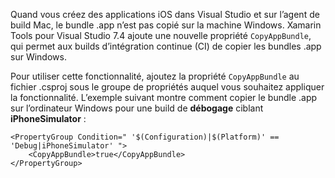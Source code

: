 
Quand vous créez des applications iOS dans Visual Studio et sur l’agent de build Mac, le bundle .app n’est pas copié sur la machine Windows. Xamarin Tools pour Visual Studio 7.4 ajoute une nouvelle propriété `CopyAppBundle`, qui permet aux builds d’intégration continue (CI) de copier les bundles .app sur Windows.

Pour utiliser cette fonctionnalité, ajoutez la propriété `CopyAppBundle` au fichier .csproj sous le groupe de propriétés auquel vous souhaitez appliquer la fonctionnalité. L’exemple suivant montre comment copier le bundle .app sur l’ordinateur Windows pour une build de **débogage** ciblant **iPhoneSimulator** :

    <PropertyGroup Condition=" '$(Configuration)|$(Platform)' == 'Debug|iPhoneSimulator' ">
        <CopyAppBundle>true</CopyAppBundle>
    </PropertyGroup>

